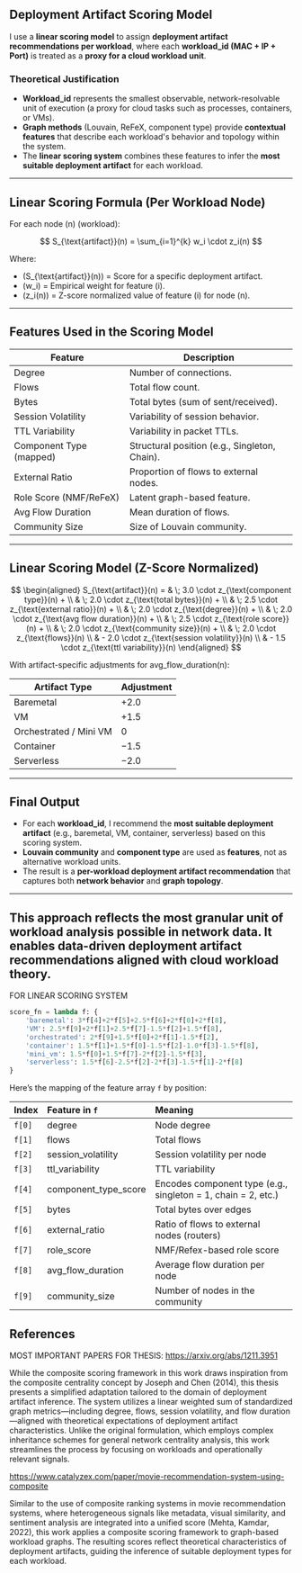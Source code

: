 ## Deployment Artifact Scoring Model

I use a **linear scoring model** to assign **deployment artifact recommendations per workload**, where each **workload_id (MAC + IP + Port)** is treated as a **proxy for a cloud workload unit**.

### Theoretical Justification

- **Workload_id** represents the smallest observable, network-resolvable unit of execution (a proxy for cloud tasks such as processes, containers, or VMs).
- **Graph methods** (Louvain, ReFeX, component type) provide **contextual features** that describe each workload's behavior and topology within the system.
- The **linear scoring system** combines these features to infer the **most suitable deployment artifact** for each workload.

---

## Linear Scoring Formula (Per Workload Node)

For each node \(n\) (workload):

$$
S_{\text{artifact}}(n) = \sum_{i=1}^{k} w_i \cdot z_i(n)
$$

Where:
- \(S_{\text{artifact}}(n)\) = Score for a specific deployment artifact.
- \(w_i\) = Empirical weight for feature \(i\).
- \(z_i(n)\) = Z-score normalized value of feature \(i\) for node \(n\).

---

## Features Used in the Scoring Model

| Feature                    | Description                                  |
|---------------------------|----------------------------------------------|
| Degree                    | Number of connections.                       |
| Flows                     | Total flow count.                            |
| Bytes                     | Total bytes (sum of sent/received).          |
| Session Volatility        | Variability of session behavior.             |
| TTL Variability           | Variability in packet TTLs.                  |
| Component Type (mapped)   | Structural position (e.g., Singleton, Chain). |
| External Ratio            | Proportion of flows to external nodes.       |
| Role Score (NMF/ReFeX)    | Latent graph-based feature.                   |
| Avg Flow Duration         | Mean duration of flows.                      |
| Community Size            | Size of Louvain community.                   |

---

## Linear Scoring Model (Z-Score Normalized)

$$
\begin{aligned}
S_{\text{artifact}}(n) = & \; 3.0 \cdot z_{\text{component type}}(n) + \\
& \; 2.0 \cdot z_{\text{total bytes}}(n) + \\
& \; 2.5 \cdot z_{\text{external ratio}}(n) + \\
& \; 2.0 \cdot z_{\text{degree}}(n) + \\
& \; 2.0 \cdot z_{\text{avg flow duration}}(n) + \\
& \; 2.5 \cdot z_{\text{role score}}(n) + \\
& \; 2.0 \cdot z_{\text{community size}}(n) + \\
& \; 2.0 \cdot z_{\text{flows}}(n) \\
& - 2.0 \cdot z_{\text{session volatility}}(n) \\
& - 1.5 \cdot z_{\text{ttl variability}}(n)
\end{aligned}
$$

With artifact-specific adjustments for avg_flow_duration(n):

| Artifact Type            | Adjustment |
|--------------------------|------------|
| Baremetal                | +2.0       |
| VM                       | +1.5       |
| Orchestrated / Mini VM   | 0          |
| Container                | −1.5       |
| Serverless               | −2.0       |

---

## Final Output

- For each **workload_id**, I recommend the **most suitable deployment artifact** (e.g., baremetal, VM, container, serverless) based on this scoring system.
- **Louvain community** and **component type** are used as **features**, not as alternative workload units.
- The result is a **per-workload deployment artifact recommendation** that captures both **network behavior** and **graph topology**.

---

This approach reflects the **most granular unit of workload analysis possible in network data**. It enables **data-driven deployment artifact recommendations** aligned with **cloud workload theory**.
---

FOR LINEAR SCORING SYSTEM

```python
score_fn = lambda f: {
    'baremetal': 3*f[4]+2*f[5]+2.5*f[6]+2*f[0]+2*f[8],
    'VM': 2.5*f[9]+2*f[1]+2.5*f[7]-1.5*f[2]+1.5*f[8],
    'orchestrated': 2*f[9]+1.5*f[0]+2*f[1]-1.5*f[2],
    'container': 1.5*f[1]+1.5*f[0]-1.5*f[2]-1.0*f[3]-1.5*f[8],
    'mini_vm': 1.5*f[0]+1.5*f[7]-2*f[2]-1.5*f[3],
    'serverless': 1.5*f[6]-2.5*f[2]-2*f[3]-1.5*f[1]-2*f[8]
}
```


Here’s the mapping of the feature array `f` by position:

| Index  | Feature in `f`            | Meaning                                           |
|:------|:--------------------------|:--------------------------------------------------|
| `f[0]` | degree                    | Node degree                                      |
| `f[1]` | flows                     | Total flows                                      |
| `f[2]` | session_volatility        | Session volatility per node                      |
| `f[3]` | ttl_variability           | TTL variability                                  |
| `f[4]` | component_type_score      | Encodes component type (e.g., singleton = 1, chain = 2, etc.) |
| `f[5]` | bytes                     | Total bytes over edges                           |
| `f[6]` | external_ratio            | Ratio of flows to external nodes (routers)       |
| `f[7]` | role_score                | NMF/Refex-based role score                       |
| `f[8]` | avg_flow_duration         | Average flow duration per node                   |
| `f[9]` | community_size            | Number of nodes in the community                 |



## References

MOST IMPORTANT PAPERS FOR THESIS:
https://arxiv.org/abs/1211.3951 

While the composite scoring framework in this work draws inspiration from the composite centrality concept by Joseph and Chen (2014), this thesis presents a simplified adaptation tailored to the domain of deployment artifact inference. The system utilizes a linear weighted sum of standardized graph metrics—including degree, flows, session volatility, and flow duration—aligned with theoretical expectations of deployment artifact characteristics. Unlike the original formulation, which employs complex inheritance schemes for general network centrality analysis, this work streamlines the process by focusing on workloads and operationally relevant signals.

https://www.catalyzex.com/paper/movie-recommendation-system-using-composite

Similar to the use of composite ranking systems in movie recommendation systems, where heterogeneous signals like metadata, visual similarity, and sentiment analysis are integrated into a unified score (Mehta, Kamdar, 2022), this work applies a composite scoring framework to graph-based workload graphs. The resulting scores reflect theoretical characteristics of deployment artifacts, guiding the inference of suitable deployment types for each workload.
